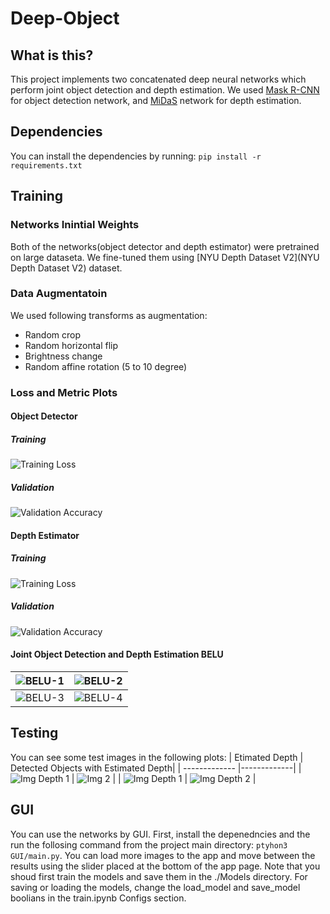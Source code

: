 # Deep-Object
## What is this?
This project implements two concatenated deep neural networks which perform joint object detection and depth estimation.
We used [Mask R-CNN](https://arxiv.org/pdf/1703.06870.pdf) for object detection network, and [MiDaS](https://arxiv.org/abs/1907.01341) network for depth estimation.
## Dependencies
You can install the dependencies by running: `pip install -r requirements.txt`

## Training

### Networks Inintial Weights
Both of the networks(object detector and depth estimator) were pretrained on large dataseta. We fine-tuned them using [NYU Depth Dataset V2](NYU Depth Dataset V2) dataset.

### Data Augmentatoin
We used following transforms as augmentation:
- Random crop
- Random horizontal flip
- Brightness change
- Random affine rotation (5 to 10 degree)

### Loss and Metric Plots
#### Object Detector
##### Training
![Training Loss](http://ee.sharif.edu/~amin/static/Deep/loss_OD.png)
##### Validation
![Validation Accuracy](http://ee.sharif.edu/~amin/static/Deep/loss_OD_validation.png)

#### Depth Estimator
##### Training
![Training Loss](http://ee.sharif.edu/~amin/static/Deep/loss_DD.png)
##### Validation
![Validation Accuracy](http://ee.sharif.edu/~amin/static/Deep/loss_DD_validation.png)

#### Joint Object Detection and Depth Estimation BELU
| ![BELU-1](http://ee.sharif.edu/~amin/static/Deep/BELU-1.png) | ![BELU-2](http://ee.sharif.edu/~amin/static/Deep/BELU-2.png) |
| ------------- |-------------|
| ![BELU-3](http://ee.sharif.edu/~amin/static/Deep/BELU-3.png) | ![BELU-4](http://ee.sharif.edu/~amin/static/Deep/BELU-4.png) |

## Testing

You can see some test images in the following plots:
| Etimated Depth  | Detected Objects with Estimated Depth|
| ------------- |-------------|
| ![Img Depth 1](http://ee.sharif.edu/~amin/static/Deep/Final_DD_test_1.png) | ![Img 2](http://ee.sharif.edu/~amin/static/Deep/Final_DO_test_1.png) |
| ![Img Depth 1](http://ee.sharif.edu/~amin/static/Deep/Final_DD_test_7.png) | ![Img Depth 2](http://ee.sharif.edu/~amin/static/Deep/Final_DO_test_7.png) |

## GUI
You can use the networks by GUI. First, install the depenedncies and the run the follosing command from the project main directory:
 `ptyhon3 GUI/main.py`. You can load more images to the app and move between the results using the slider placed at the bottom of the app page. Note that you shoud first train the models and save them in the ./Models directory. For saving or loading the models, change the load_model and save_model boolians in the train.ipynb Configs section.
